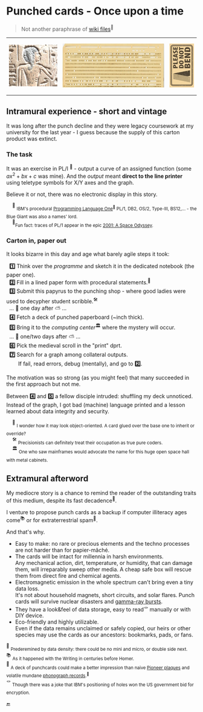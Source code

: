 # Punched cards - Once upon a time

> Not another paraphrase of [wiki files](https://en.wikipedia.org/wiki/Computer_programming_in_the_punched_card_era)<sup>🔗</sup>

<table><tr><td>
<picture>
  <img alt="Ancient Egypt bas-relief" src="../../../_rsc/_img/af/ancient_egypt-bas-relief.jpg" />
</picture>
</td><td>
      <p><a href="../../../_rsc/_img/photo/hist/1966.punch_cards-stack.jpg"><img src="../../../_rsc/_img/af/punchcard.jpg" alt="Punch card in 1966" /></a><p>
</td><td>
<picture>
  <img alt="Please do not bend" src="../../../_rsc/_img/signs/do_not_bend-h200px.jpg" />
</picture>
</td></tr></table>

## Intramural experience - short and vintage

It was long after the punch decline and they were legacy coursework at my university for the last year - I guess because the supply of this carton product was extinct.

### The task

It was an exercise in PL/I&nbsp;<sup>🔢</sup> - output a curve of an assigned function (some $`ax^2 + bx + c`$ was mine). And the _output_ meant **direct to the line printer** using teletype symbols for X/Y axes and the graph.

Believe it or not, there was no electronic display in this story.

&nbsp;&nbsp;&nbsp;&nbsp;<sup>🔢</sup>&nbsp;<sub>IBM's procedural [Programming Language One](https://en.wikipedia.org/wiki/PL/I)<sup>🔗</sup> 
PL/1, DB2, OS/2, Type-III, BS12,... - the Blue Giant was also a names' lord.</sub>\
&nbsp;&nbsp;&nbsp;&nbsp;<sup>:cinema:</sup><sub>Fun fact: traces of PL/1 appear in the epic [2001: A Space Odyssey](https://www.wired.com/story/2001-a-space-odyssey-predicted-the-future50-years-ago/).</sub>

### Carton in, paper out

It looks bizarre in this day and age what barely agile steps it took:

&nbsp;&nbsp;**1️⃣** Think over the _programme_ and sketch it in the dedicated notebook (the paper one).\
&nbsp;&nbsp;**2️⃣** Fill in a lined paper form with procedural statements.<sup>🥪</sup>\
&nbsp;&nbsp;**3️⃣** Submit this papyrus to the punching shop - where good ladies were used to decypher student scribble.<sup>🛠️</sup>\
&nbsp;&nbsp;... 🌙 one day after ⛅ ...\
&nbsp;&nbsp;**4️⃣** Fetch a deck of punched paperboard (~inch thick).\
&nbsp;&nbsp;**5️⃣** Bring it to the _computing center_<sup>🏛️</sup> where the mystery will occur.\
&nbsp;&nbsp;... 🌙 one/two days after ⛅ ...\
&nbsp;&nbsp;**6️⃣** Pick the medieval scroll in the "print" dprt.\
&nbsp;&nbsp;**7️⃣**  Search for a graph among collateral outputs.\
&nbsp;&nbsp;&nbsp;&nbsp;&nbsp;&nbsp;&nbsp;&nbsp;If fail, read errors, debug (mentally), and go to **2️⃣**.

The motivation was so strong (as you might feel) that many succeeded in the first approach but not me.

Between **4️⃣** and **5️⃣** a fellow disciple intruded: shuffling my deck unnoticed. Instead of the graph, I got bad (machine) language printed and a lesson learned about data integrity and security.

&nbsp;&nbsp;&nbsp;&nbsp;<sup>🥪</sup> <sub>I wonder how it may look object-oriented. A card glued over the base one to inherit or override?</sub>\
&nbsp;&nbsp;&nbsp;&nbsp;<sup>🛠️</sup> <sub>Precisionists can definitely treat their occupation as true pure coders.</sub>\
&nbsp;&nbsp;&nbsp;&nbsp;<sup>🏛️</sup> <sub>One who saw mainframes would advocate the name for this huge open space hall with metal cabinets.</sub>

## Extramural afterword

My mediocre story is a chance to remind the reader of the outstanding traits of this medium, despite its fast decadence<sup>💾</sup>.

I venture to propose punch cards as a backup if computer illiteracy ages come<sup>📚</sup> or for extraterrestrial spam<sup>🚀</sup>. 

And that's why.

+ Easy to make: no rare or precious elements and the techno processes are not harder than for papier-mâché.
+ The cards will be intact for millennia in harsh environments.\
Any mechanical action, dirt, temperature, or humidity, that can damage them, will irreparably sweep other media.  A cheap safe box will rescue them from direct fire and chemical agents.
+ Electromagnetic emission in the whole spectrum can't bring even a tiny data loss.\
It's not about household magnets, short circuits, and solar flares. Punch cards will survive nuclear disasters and [gamma-ray bursts](https://en.wikipedia.org/wiki/Gamma-ray_burst).
+ They have a look&feel of data storage, easy to read<sup>🪢</sup> manually or with DIY device.
+ Eco-friendly and highly utilizable.\
Even if the data remains unclaimed or safely copied, our heirs or other species may use the cards as our ancestors: bookmarks, pads, or fans.

<sup>💾</sup> <sub>Prederemined by data density: there could be no mini and micro, or double side next.</sub>\
<sup>📚</sup> <sub>As it happened with the Writing in centuries before Homer.</sub>\
<sup>🚀</sup> <sub>A deck of punchcards could make a better impression than naive [Pioneer plaques](https://en.wikipedia.org/wiki/Pioneer_plaque) 
and volatile mundane [phonograph records](https://en.wikipedia.org/wiki/Voyager_Golden_Record).<sup>🔗</sup></sub>\
<sup>🪢</sup> <sub>Though there was a joke that IBM's positioning of holes won the US government bid for encryption.</sub>

 🔚
